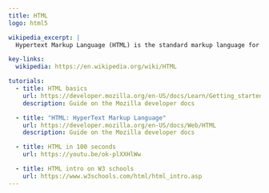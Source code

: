 ```yaml
---
title: HTML
logo: html5

wikipedia_excerpt: |
  Hypertext Markup Language (HTML) is the standard markup language for documents designed to be displayed in a web browser. It can be assisted by technologies such as Cascading Style Sheets (CSS) and scripting languages such as JavaScript.

key-links:
  wikipedia: https://en.wikipedia.org/wiki/HTML

tutorials:
  - title: HTML basics
    url: https://developer.mozilla.org/en-US/docs/Learn/Getting_started_with_the_web/HTML_basics
    description: Guide on the Mozilla developer docs

  - title: "HTML: HyperText Markup Language"
    url: https://developer.mozilla.org/en-US/docs/Web/HTML
    description: Guide on the Mozilla developer docs

  - title: HTML in 100 seconds
    url: https://youtu.be/ok-plXXHlWw

  - title: HTML intro on W3 schools
    url: https://www.w3schools.com/html/html_intro.asp
---
```

